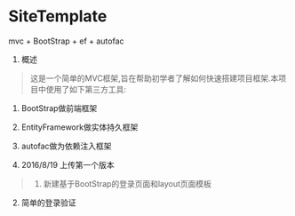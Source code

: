 # SiteTemplate
mvc + BootStrap + ef + autofac
 

1. 概述
> 这是一个简单的MVC框架,旨在帮助初学者了解如何快速搭建项目框架.本项目中使用了如下第三方工具:
 1. BootStrap做前端框架
 2. EntityFramework做实体持久框架
 3. autofac做为依赖注入框架

2. 2016/8/19 上传第一个版本
> 1. 新建基于BootStrap的登录页面和layout页面模板
  2. 简单的登录验证

